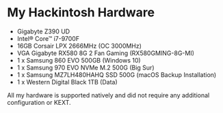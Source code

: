 # My Hackintosh Hardware

- Gigabyte Z390 UD
- Intel® Core™ i7-9700F
- 16GB Corsair LPX 2666MHz (OC 3000MHz)
- VGA Gigabyte RX580 8G 2 Fan Gaming (RX580GMING-8G-MI)
- 1 x Samsung 860 EVO 500GB (Windows 10)
- 1 x Samsung 970 EVO NVMe M.2 500G (Big Sur)
- 1 x Samsung MZ7LH480HAHQ SSD 500G (macOS Backup Installation)
- 1 x Western Digital Black 1TB (Data)

All my hardware is supported natively and did not require any additional configuration or KEXT.
